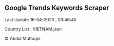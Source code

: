 

## Google Trends Keywords Scraper 
 
Last Update 16-04-2023 , 03:46:45

Country List :
VIETNAM.json



© Abdul Muttaqin 
